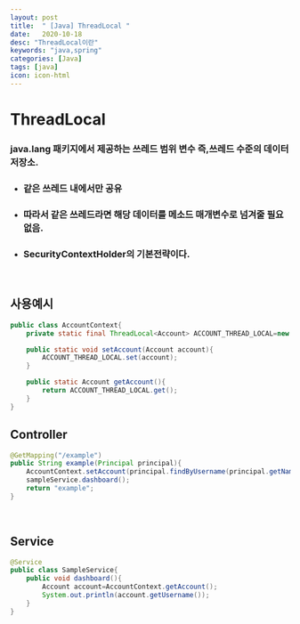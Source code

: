 ```yaml
---
layout: post
title:  " [Java] ThreadLocal "
date:   2020-10-18
desc: "ThreadLocal이란"
keywords: "java,spring"
categories: [Java]
tags: [java]
icon: icon-html
---
```


ThreadLocal
=====

### java.lang 패키지에서 제공하는 쓰레드 범위 변수 즉,쓰레드 수준의 데이터 저장소.
+ ### 같은 쓰레드 내에서만 공유
+ ### 따라서 같은 쓰레드라면 해당 데이터를 메소드 매개변수로 넘겨줄 필요없음.
+ ### SecurityContextHolder의 기본전략이다.

<br/>

## 사용예시

``` java
public class AccountContext{
    private static final ThreadLocal<Account> ACCOUNT_THREAD_LOCAL=new threadLocal<>();

    public static void setAccount(Account account){
        ACCOUNT_THREAD_LOCAL.set(account);
    }

    public static Account getAccount(){
        return ACCOUNT_THREAD_LOCAL.get();
    }
}

```

## Controller

``` java
@GetMapping("/example")
public String example(Principal principal){
    AccountContext.setAccount(principal.findByUsername(principal.getName()));
    sampleService.dashboard();
    return "example";
}

```

<br/>

## Service

``` java
@Service
public class SampleService{
    public void dashboard(){
        Account account=AccountContext.getAccount();
        System.out.println(account.getUsername());
    }
}
```